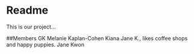 # Readme
This is our project...

##Members
GK
Melanie Kaplan-Cohen
Kiana Jane K., likes coffee shops and happy puppies.
Jane Kwon

